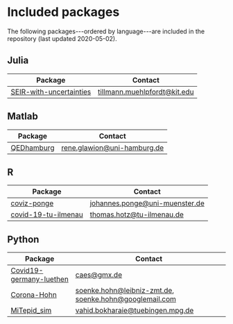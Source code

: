 # Included packages

The following packages---ordered by language---are included in the repository (last updated 2020-05-02).

## Julia
| Package | Contact |
| --- | --- |
| [SEIR-with-uncertainties](https://github.com/timueh/PandemicModeling) | tillmann.muehlpfordt@kit.edu |

## Matlab
| Package | Contact |
| --- | --- |
| [QEDhamburg](https://github.com/QEDHamburg/covid19) | rene.glawion@uni-hamburg.de |

## R
| Package | Contact |
| --- | --- |
| [coviz-ponge](https://github.com/JohannesPonge/coviz) | johannes.ponge@uni-muenster.de |
| [covid-19-tu-ilmenau](https://github.com/Stochastik-TU-Ilmenau/COVID-19) | thomas.hotz@tu-ilmenau.de |

## Python
| Package | Contact |
| --- | --- |
| [Covid19-germany-luethen](https://github.com/ulilueth/covid19-germany) | caes@gmx.de |
| [Corona-Hohn](https://github.com/soenkehohn/Corona) | soenke.hohn@leibniz-zmt.de, soenke.hohn@googlemail.com |
| [MiTepid_sim](https://github.com/vahid-sb/MiTepid_sim.git) | vahid.bokharaie@tuebingen.mpg.de |

